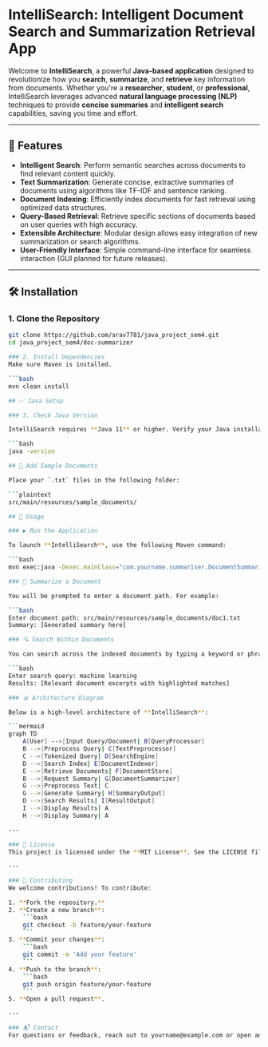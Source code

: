 # IntelliSearch: Intelligent Document Search and Summarization Retrieval App

Welcome to **IntelliSearch**, a powerful **Java-based application** designed to revolutionize how you **search**, **summarize**, and **retrieve** key information from documents. Whether you're a **researcher**, **student**, or **professional**, IntelliSearch leverages advanced **natural language processing (NLP)** techniques to provide **concise summaries** and **intelligent search** capabilities, saving you time and effort.

---

## 🚀 Features

- **Intelligent Search**: Perform semantic searches across documents to find relevant content quickly.  
- **Text Summarization**: Generate concise, extractive summaries of documents using algorithms like TF-IDF and sentence ranking.  
- **Document Indexing**: Efficiently index documents for fast retrieval using optimized data structures.  
- **Query-Based Retrieval**: Retrieve specific sections of documents based on user queries with high accuracy.  
- **Extensible Architecture**: Modular design allows easy integration of new summarization or search algorithms.  
- **User-Friendly Interface**: Simple command-line interface for seamless interaction (GUI planned for future releases).  

---

## 🛠️ Installation

### 1. Clone the Repository

```bash
git clone https://github.com/arav7781/java_project_sem4.git
cd java_project_sem4/doc-summarizer

### 2. Install Dependencies
Make sure Maven is installed.

```bash
mvn clean install

## ✅ Java Setup

### 3. Check Java Version

IntelliSearch requires **Java 11** or higher. Verify your Java installation by running:

```bash
java -version

## 📂 Add Sample Documents

Place your `.txt` files in the following folder:

```plaintext
src/main/resources/sample_documents/

## 🚦 Usage

### ▶️ Run the Application

To launch **IntelliSearch**, use the following Maven command:

```bash
mvn exec:java -Dexec.mainClass="com.yourname.summariser.DocumentSummarizer"

### 📝 Summarize a Document

You will be prompted to enter a document path. For example:

```bash
Enter document path: src/main/resources/sample_documents/doc1.txt
Summary: [Generated summary here]

### 🔍 Search Within Documents

You can search across the indexed documents by typing a keyword or phrase:

```bash
Enter search query: machine learning
Results: [Relevant document excerpts with highlighted matches]

### 📊 Architecture Diagram

Below is a high-level architecture of **IntelliSearch**:

```mermaid
graph TD
    A[User] -->|Input Query/Document| B[QueryProcessor]
    B -->|Preprocess Query| C[TextPreprocessor]
    C -->|Tokenized Query| D[SearchEngine]
    D -->|Search Index| E[DocumentIndexer]
    E -->|Retrieve Documents| F[DocumentStore]
    B -->|Request Summary| G[DocumentSummarizer]
    G -->|Preprocess Text| C
    G -->|Generate Summary| H[SummaryOutput]
    D -->|Search Results| I[ResultOutput]
    I -->|Display Results| A
    H -->|Display Summary| A

---

### 📜 License
This project is licensed under the **MIT License**. See the LICENSE file for details.

---

### 🙌 Contributing
We welcome contributions! To contribute:

1. **Fork the repository.**
2. **Create a new branch**:
    ```bash
    git checkout -b feature/your-feature
    ```
3. **Commit your changes**:
    ```bash
    git commit -m 'Add your feature'
    ```
4. **Push to the branch**:
    ```bash
    git push origin feature/your-feature
    ```
5. **Open a pull request**.

---

### 📬 Contact
For questions or feedback, reach out to yourname@example.com or open an issue on GitHub.






